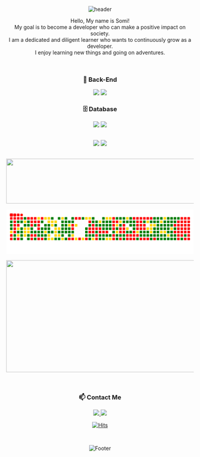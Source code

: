 <div align="center">

  ![header](https://capsule-render.vercel.app/api?type=waving&color=gradient&height=250&section=header&text=SOMI_JOO&fontSize=90)

  <p>Hello, My name is Somi!<br>
  My goal is to become a developer who can make a positive impact on society.<br>
  I am a dedicated and diligent learner who wants to continuously grow as a developer.<br>
  I enjoy learning new things and going on adventures.</p>

  <br>

  ### 🚀 Back-End
  <p>
    <img src="https://img.shields.io/badge/Node.js-339933?style=for-the-badge&logo=Node.js&logoColor=white"/>
    <img src="https://img.shields.io/badge/NestJS-E0234E?style=for-the-badge&logo=NestJS&logoColor=white"/>
  </p>

  ### 🗄️ Database
  <p>
    <img src="https://img.shields.io/badge/MySQL-4479A1?style=for-the-badge&logo=MySQL&logoColor=white"/>
    <img src="https://img.shields.io/badge/MongoDB-47A248?style=for-the-badge&logo=MongoDB&logoColor=white"/>
  </p>

  <br>

  <div align="center">
    <img src="https://github-readme-stats.vercel.app/api?username=joosomi&theme=radical" width="39%">
    <img src="https://github-readme-stats.vercel.app/api/top-langs/?username=joosomi&layout=compact&theme=radical" width="30%">
  </div>

  <br>

 
  <p></p>
  <a href="https://github.com/devxb/gitanimals">

  <img
      src="https://render.gitanimals.org/lines/joosomi?pet-id=653899214607246479"
      width="600"
      height="120"
  />
  </a>

  <img src="https://github.com/joosomi/joosomi/blob/output/christmas.gif" alt="Christmas Snake" width="600">

  <img
    src="https://render.gitanimals.org/farms/joosomi"
    width="600"
    height="300"
  />


  <br>

  ### 📫 Contact Me
  <p>
    <a href="https://velog.io/@jsomedev">
      <img src="https://img.shields.io/badge/Velog-11B48A?style=flat-square&logo=Vimeo&logoColor=white&link=https://velog.io/@jsomedev"/>
    </a>
    <a href="mailto:wnthal1211@gmail.com">
      <img src="https://img.shields.io/badge/Gmail-d14836?style=flat-square&logo=Gmail&logoColor=white&link=wnthal1211@gmail.com"/>
    </a>
  </p>

  [![Hits](https://hits.seeyoufarm.com/api/count/incr/badge.svg?url=https%3A%2F%2Fgithub.com%2Fjoosomi&count_bg=%23FBC847&title_bg=%2354C8E7&icon=checkmarx.svg&icon_color=%23FFFFFF&title=VIEWS&edge_flat=false)](https://hits.seeyoufarm.com)

  <br>

  ![Footer](https://capsule-render.vercel.app/api?type=waving&color=gradient&height=200&section=footer)

</div>
